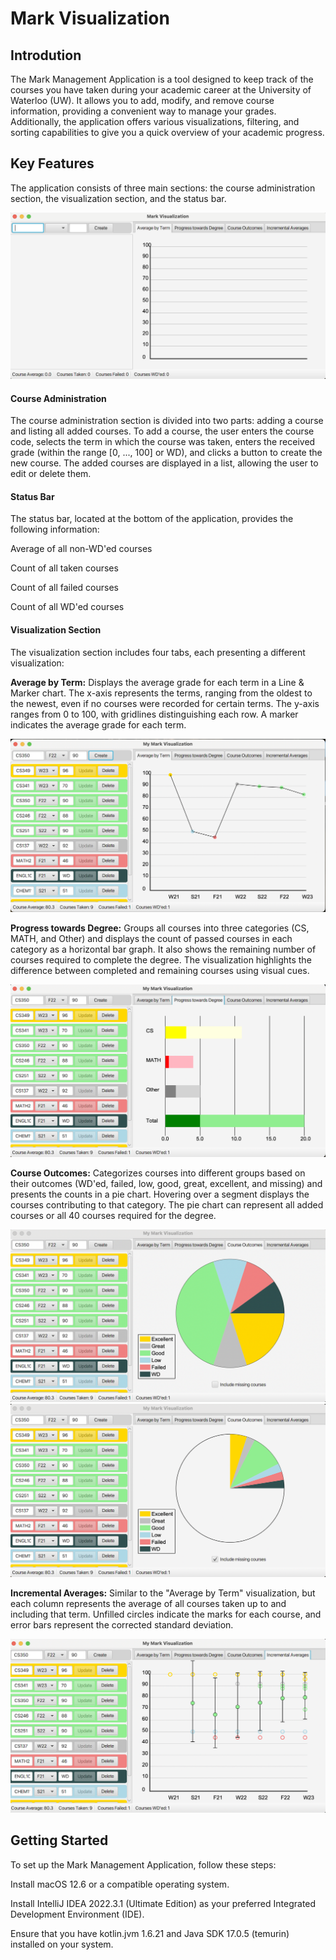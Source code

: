 # Mark Visualization

## Introdution
The Mark Management Application is a tool designed to keep track of the courses you have taken during your academic career at the University of Waterloo (UW). It allows you to add, modify, and remove course information, providing a convenient way to manage your grades. Additionally, the application offers various visualizations, filtering, and sorting capabilities to give you a quick overview of your academic progress.

## Key Features
The application consists of three main sections: the course administration section, the visualization section, and the status bar.

![Alt Text](init.png)

#### Course Administration
The course administration section is divided into two parts: adding a course and listing all added courses. To add a course, the user enters the course code, selects the term in which the course was taken, enters the received grade (within the range [0, ..., 100] or WD), and clicks a button to create the new course. The added courses are displayed in a list, allowing the user to edit or delete them.

#### Status Bar
The status bar, located at the bottom of the application, provides the following information:

Average of all non-WD'ed courses

Count of all taken courses

Count of all failed courses

Count of all WD'ed courses

#### Visualization Section
The visualization section includes four tabs, each presenting a different visualization:

**Average by Term:** Displays the average grade for each term in a Line & Marker chart. The x-axis represents the terms, ranging from the oldest to the newest, even if no courses were recorded for certain terms. The y-axis ranges from 0 to 100, with gridlines distinguishing each row. A marker indicates the average grade for each term.

![Alt Text](avaTerm.png)

**Progress towards Degree:** Groups all courses into three categories (CS, MATH, and Other) and displays the count of passed courses in each category as a horizontal bar graph. It also shows the remaining number of courses required to complete the degree. The visualization highlights the difference between completed and remaining courses using visual cues.

![Alt Text](progress.png)

**Course Outcomes:** Categorizes courses into different groups based on their outcomes (WD'ed, failed, low, good, great, excellent, and missing) and presents the counts in a pie chart.   Hovering over a segment displays the courses contributing to that category. The pie chart can represent all added courses or all 40 courses required for the degree.

![Alt Text](courseOutcome1.png)
![Alt Text](courseOutcome2.png)

**Incremental Averages:** Similar to the "Average by Term" visualization, but each column represents the average of all courses taken up to and including that term. Unfilled circles indicate the marks for each course, and error bars represent the corrected standard deviation.

![Alt Text](IncreAva.png)

## Getting Started
To set up the Mark Management Application, follow these steps:

Install macOS 12.6 or a compatible operating system.

Install IntelliJ IDEA 2022.3.1 (Ultimate Edition) as your preferred Integrated Development Environment (IDE).

Ensure that you have kotlin.jvm 1.6.21 and Java SDK 17.0.5 (temurin) installed on your system.
